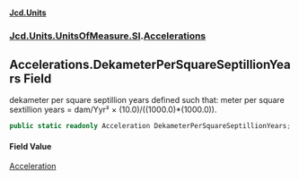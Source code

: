 #### [Jcd.Units](index 'index')
### [Jcd.Units.UnitsOfMeasure.SI](Jcd.Units.UnitsOfMeasure.SI 'Jcd.Units.UnitsOfMeasure.SI').[Accelerations](Accelerations 'Jcd.Units.UnitsOfMeasure.SI.Accelerations')

## Accelerations.DekameterPerSquareSeptillionYears Field

dekameter per square septillion years defined such that: meter per square sextillion years = dam/Yyr² ×
(10.0)/((1000.0)*(1000.0)).

```csharp
public static readonly Acceleration DekameterPerSquareSeptillionYears;
```

#### Field Value
[Acceleration](Acceleration 'Jcd.Units.UnitTypes.Acceleration')